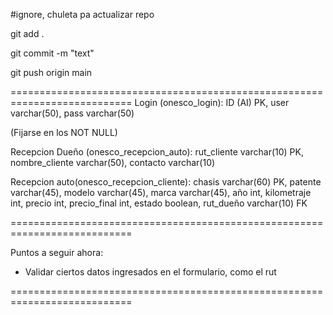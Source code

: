 #ignore, chuleta pa actualizar repo


 git add .
 
 
 git commit -m "text"
 
 
 git push origin main
 
===========================================================================
Login (onesco_login): ID (AI) PK, user varchar(50), pass varchar(50)


(Fijarse en los NOT NULL)


Recepcion Dueño (onesco_recepcion_auto): rut_cliente varchar(10) PK, nombre_cliente varchar(50), contacto varchar(10)


Recepcion auto(onesco_recepcion_cliente): chasis varchar(60) PK, patente varchar(45), modelo varchar(45), marca varchar(45), año int, kilometraje int, precio int, precio_final int, estado boolean, rut_dueño varchar(10) FK



===========================================================================


Puntos a seguir ahora:


- Validar ciertos datos ingresados en el formulario, como el rut


===========================================================================